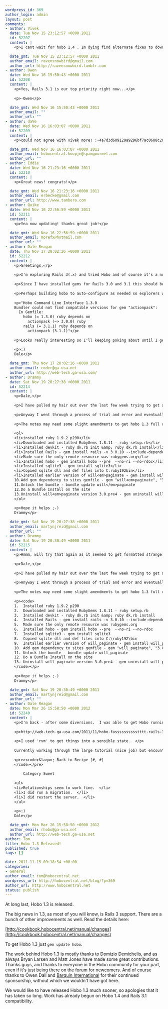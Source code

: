 ```yaml
--- 
wordpress_id: 369
author_login: admin
layout: post
comments: 
- author: Vivek
  date: Tue Nov 15 23:12:57 +0000 2011
  id: 52207
  content: |
    <p>I cant wait for hobo 1.4 . Im dying find alternate fixes to downgrade my rails  3.1</p>

  date_gmt: Tue Nov 15 23:12:57 +0000 2011
  author_email: ravensnowbird@gmail.com
  author_url: http://ravensnowbird.tumblr.com
- author: Owen
  date: Wed Nov 16 15:50:43 +0000 2011
  id: 52208
  content: |
    <p>Yes, Rails 3.1 is our top priority right now...</p>
    
    <p>-Owen</p>

  date_gmt: Wed Nov 16 15:50:43 +0000 2011
  author_email: ""
  author_url: ""
- author: daVe
  date: Wed Nov 16 16:03:07 +0000 2011
  id: 52209
  content: |
    <p>could not agree with vivek more! :-4a7d3d609129a9296bf7ac0608c2097

  date_gmt: Wed Nov 16 16:03:07 +0000 2011
  author_email: hobocentral.koopje@spamgourmet.com
  author_url: ""
- author: Eddie
  date: Wed Nov 16 21:23:16 +0000 2011
  id: 52210
  content: |
    <p>Great news! congrats!</p>

  date_gmt: Wed Nov 16 21:23:16 +0000 2011
  author_email: erbecke@gmail.com
  author_url: http://www.tambero.com
- author: Quike
  date: Wed Nov 16 22:56:59 +0000 2011
  id: 52211
  content: |
    <p>Yea now updating! thanks great job!</p>

  date_gmt: Wed Nov 16 22:56:59 +0000 2011
  author_email: morefx@hotmail.com
  author_url: ""
- author: Dale Reagan
  date: Thu Nov 17 20:02:26 +0000 2011
  id: 52212
  content: |
    <p>Greetings,</p>
    
    <p>I'm exploring Rails 3(.x) and tried Hobo and of course it's a no-go.  It may save (some) folks a bit of time if you include a 'mini how-to run with Hobo' so all needed steps present.  </p>
    
    <p>Since I have installed gems for Rails 3.0 and 3.1 this should be an auto-magick item (IMO.)  The 2-minute post says, "You need at least version 3.0 of Rails:" - perhaps I am missing something?</p>
    
    <p>Perhaps building hobo to auto-configure as needed so explorers won't see:</p>
    
    <p>"Hobo Command Line Interface 1.3.0
    Bundler could not find compatible versions for gem "actionpack":
      In Gemfile:
        hobo (= 1.3.0) ruby depends on
          actionpack (~> 3.0.0) ruby
        rails (= 3.1.1) ruby depends on
          actionpack (3.1.1)"</p>
    
    <p>Looks really interesting so I'll keeping poking about until I get Hobo working...</p>
    
    <p>:)
    Dale</p>

  date_gmt: Thu Nov 17 20:02:26 +0000 2011
  author_email: coder@ga-usa.net
  author_url: http://web-tech.ga-usa.com/
- author: Drammy
  date: Sat Nov 19 20:27:38 +0000 2011
  id: 52214
  content: |
    <p>Dale,</p>
    
    <p>I have pulled my hair out over the last few week trying to get a working installation of hobo and found lots of resources detailing different approaches, none of which seem to work for my situation.</p>
    
    <p>Anyway I went through a process of trial and error and eventually had some success installing hobo 1.3.0pre2.  I documented the steps (only my own notes so hope they make sense to you) I went through to install on Windows 7 64 bit. After 2 weeks of playing with hobo though I do think its worth the effort and perseverance.</p>
    
    <p>The notes may need some slight amendments to get hobo 1.3 full release installed and working but at least you have a start...</p>
    
    <ol>
    <li>installed ruby 1.9.2 p290</li>
    <li>Downloaded and installed RubyGems 1.8.11 - ruby setup.rb</li>
    <li>Installed devkit - ruby dk.rb init &amp; ruby dk.rb install</li>
    <li>Installed Rails - gem install rails -v 3.0.10 --include-dependencies</li>
    <li>Made sure the only remote resource was rubygems.org</li>
    <li>Installed hobo - gem install hobo --pre  --no-ri --no-rdoc</li>
    <li>Installed sqlite3 - gem install sqlite3</li>
    <li>Copied sqlite dll and def files into C:ruby192bin</li>
    <li>Installed earlier version of will<em>paginate - gem install will</em>paginate -v 3.0.pre2
    10.Add gem dependency to sites gemfile - gem "will<em>paginate", "3.0.pre2"
    11.Unlock the bundle - bundle update will</em>paginate
    12.Do a Bundle Install on the site
    13.Uninstall will<em>paginate version 3.0.pre4 - gem uninstall will</em>paginate -v 3.0.pre4</li>
    </ol>
    
    <p>Hope it helps ;-)
    Drammy</p>

  date_gmt: Sat Nov 19 20:27:38 +0000 2011
  author_email: martynjreid@gmail.com
  author_url: ""
- author: Drammy
  date: Sat Nov 19 20:30:49 +0000 2011
  id: 52215
  content: |
    <p>Hmmm, will try that again as it seemed to get formatted strange...</p>
    
    <p>Dale,</p>
    
    <p>I have pulled my hair out over the last few week trying to get a working installation of hobo and found lots of resources detailing different approaches, none of which seem to work for my situation.</p>
    
    <p>Anyway I went through a process of trial and error and eventually had some success installing hobo 1.3.0pre2.  I documented the steps (only my own notes so hope they make sense to you) I went through to install on Windows 7 64 bit. After 2 weeks of playing with hobo though I do think its worth the effort and perseverance.</p>
    
    <p>The notes may need some slight amendments to get hobo 1.3 full release installed and working but at least you have a start...</p>
    
    <p><code>
    1.  Installed ruby 1.9.2 p290
    2.  Downloaded and installed RubyGems 1.8.11 - ruby setup.rb
    3.  Installed devkit - ruby dk.rb init &amp; ruby dk.rb install
    4.  Installed Rails - gem install rails -v 3.0.10 --include-dependencies
    5.  Made sure the only remote resource was rubygems.org
    6.  Installed hobo - gem install hobo --pre  --no-ri --no-rdoc
    7.  Installed sqlite3 - gem install sqlite3
    8.  Copied sqlite dll and def files into C:\ruby192\bin
    9.  Installed earlier version of will_paginate - gem install will_paginate -v 3.0.pre2
    10. Add gem dependency to sites gemfile - gem "will_paginate", "3.0.pre2"
    11. Unlock the bundle - bundle update will_paginate
    12. Do a Bundle Install on the site
    13. Uninstall will_paginate version 3.0.pre4 - gem uninstall will_paginate -v 3.0.pre4
    </code></p>
    
    <p>Hope it helps ;-)
    Drammy</p>

  date_gmt: Sat Nov 19 20:30:49 +0000 2011
  author_email: martynjreid@gmail.com
  author_url: ""
- author: Dale Reagan
  date: Mon Mar 26 15:58:50 +0000 2012
  id: 52240
  content: |
    <p>I'm back - after some diversions.  I was able to get Hobo running a few days after my post and I did create a web post about it.  </p>
    
    <p>http://web-tech.ga-usa.com/2011/11/hobo-fasssssssssstttt-rails-3-appssite/  </p>
    
    <p>I used 'rvm' to get things into a sensible state.  </p>
    
    Currently working through the large tutorial (nice job) but encountered a small issue with CH 3, tutorial 8 - model relationships part II.  Things work, however the 'category' display shows '#' instead of a post-related id number, i.e.  
    
    <pre><code>&laquo; Back to Recipe [#, #]
    </code></pre>
    
        Category Sweet
    
    <ul>
    <li>Relationships seem to work fine.  </li>
    <li>I did run a migration.  </li>
    <li>I did restart the server.  </li>
    </ul>
    
    <p>:)
    Dale</p>

  date_gmt: Mon Mar 26 15:58:50 +0000 2012
  author_email: rhobo@ga-usa.net
  author_url: http://web-tech.ga-usa.net
author: Tom
title: Hobo 1.3 Released!
published: true
tags: []

date: 2011-11-15 09:18:54 +00:00
categories: 
- General
author_email: tom@hobocentral.net
wordpress_url: http://hobocentral.net/blog/?p=369
author_url: http://www.hobocentral.net
status: publish
---
```

At long last, Hobo 1.3 is released.

The big news in 1.3, as most of you will know, is Rails 3 support. There are a bunch of other improvements as well. Read the details here:

[http://cookbook.hobocentral.net/manual/changes](http://cookbook.hobocentral.net/manual/changes)

To get Hobo 1.3 just `gem update hobo`.

The work behind Hobo 1.3 is mostly thanks to Domizio Demichelis, and as always Bryan Larsen and Matt Jones have made some great contributions. Thanks guys, and thanks to everyone in the Hobo community for your part, even if it's just being there on the forum for newcomers. And of course thanks to Owen Dall and [Barquin International](http://barquin.com) for their continued sponsorship, without which we wouldn't have got here.

We would like to have released Hobo 1.3 much sooner, so apologies that it has taken so long. Work has already begun on Hobo 1.4 and Rails 3.1 compatibility.
